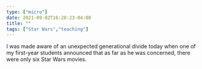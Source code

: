 ```yaml
---
type: ["micro"]
date: 2021-09-02T16:28:23-04:00
title: ""
tags: ["Star Wars","teaching"]
---
```

I was made aware of an unexpected generational divide today when one of my first-year students announced that as far as he was concerned, there were only six Star Wars movies.
